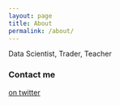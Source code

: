 ```yaml
---
layout: page
title: About
permalink: /about/
---
```


Data Scientist, Trader, Teacher

### Contact me

[on twitter](https://twitter.com/m_d_lai)
